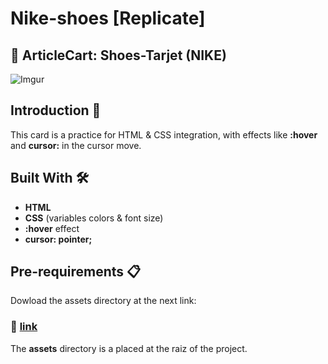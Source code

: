 # Nike-shoes [Replicate]

## :flower_playing_cards: ArticleCart: Shoes-Tarjet (NIKE)

![Imgur](https://i.imgur.com/yPjGRZe.png)

## Introduction :rocket:

This card is a practice for HTML & CSS integration, with effects like **:hover** and **cursor:** in the cursor move.


## Built With :hammer_and_wrench:

- **HTML**
- **CSS** (variables colors & font size)
- **:hover** effect
- **cursor: pointer;**

## Pre-requirements :clipboard:

Dowload the assets directory at the next link: 

### :link: [link](https://cdrive.page.link/FhGqdgH45oyNk14q7)

The **assets** directory is a placed at the raiz of the project. 